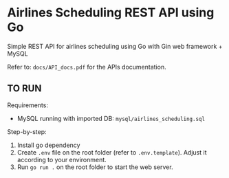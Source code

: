 # Airlines Scheduling REST API using Go

Simple REST API for airlines scheduling using Go with Gin web framework + MySQL

Refer to: `docs/API_docs.pdf` for the APIs documentation.

## TO RUN

Requirements:

- MySQL running with imported DB: `mysql/airlines_scheduling.sql`

Step-by-step:

1. Install go dependency
2. Create `.env` file on the root folder (refer to `.env.template`). Adjust it according to your environment.
3. Run `go run .` on the root folder to start the web server.
